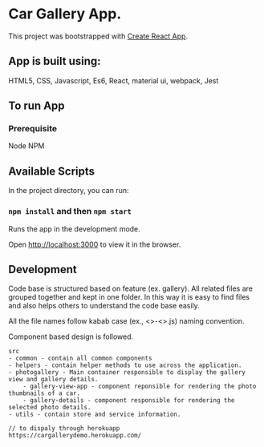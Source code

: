 # Car Gallery App.

This project was bootstrapped with [Create React App](https://github.com/facebook/create-react-app).

## App is built using:

HTML5,
CSS,
Javascript,
Es6,
React,
material ui,
webpack,
Jest

## To run App

### Prerequisite

Node
NPM

## Available Scripts

In the project directory, you can run:

### `npm install` and then `npm start`

Runs the app in the development mode.<br />

Open [http://localhost:3000](http://localhost:3000) to view it in the browser.

## Development

Code base is structured based on feature (ex. gallery). All related files are grouped together and kept in one folder. In this way it is easy to find files and also helps others to understand the code base easily.

All the file names follow kabab case (ex., <>-<>.js) naming convention.

Component based design is followed.
```
src
- common - contain all common components
- helpers - contain helper methods to use across the application.
- photogallery - Main container responsible to display the gallery view and gallery details.
    - gallery-view-app - component reponsible for rendering the photo thumbnails of a car.
    - gallery-details - component responsible for rendering the selected photo details.
- utils - contain store and service information.      

// to dispaly through herokuapp
https://cargallerydemo.herokuapp.com/
